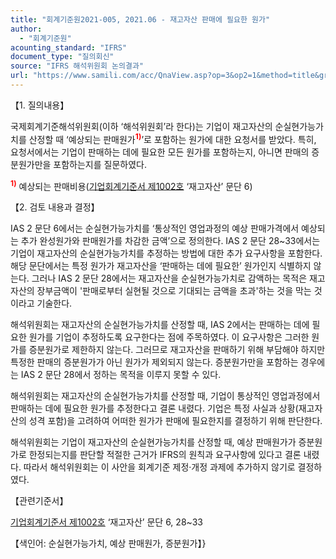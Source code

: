 ```yaml
---
title: "회계기준원2021-005, 2021.06 - 재고자산 판매에 필요한 원가"
author:
  - "회계기준원"
acounting_standard: "IFRS"
document_type: "질의회신"
source: "IFRS 해석위원회 논의결과"
url: "https://www.samili.com/acc/QnaView.asp?op=3&op2=1&method=title&group=2123-15;1&orgcode=2&searchword=&page=3&code=%ED%9A%8C%EA%B3%84%EA%B8%B0%EC%A4%80%EC%9B%902021%2D005%3A20210630"
---
```

【1. 질의내용】

국제회계기준해석위원회(이하 ‘해석위원회’라 한다)는 기업이 재고자산의 순실현가능가치를 산정할 때 ‘예상되는 판매원가<sup><font color="red"><b>1)</b></font></sup>’로 포함하는 원가에 대한 요청서를 받았다. 특히, 요청서에서는 기업이 판매하는 데에 필요한 모든 원가를 포함하는지, 아니면 판매의 증분원가만을 포함하는지를 질문하였다.

<sup><font color="red"><b>1)</b></font></sup> 예상되는 판매비용([기업회계기준서 제1002호](https://www.samili.com/acc/) ‘재고자산’ 문단 6)

  

【2. 검토 내용과 결정】

IAS 2 문단 6에서는 순실현가능가치를 ‘통상적인 영업과정의 예상 판매가격에서 예상되는 추가 완성원가와 판매원가를 차감한 금액’으로 정의한다. IAS 2 문단 28~33에서는 기업이 재고자산의 순실현가능가치를 추정하는 방법에 대한 추가 요구사항을 포함한다. 해당 문단에서는 특정 원가가 재고자산을 ‘판매하는 데에 필요한’ 원가인지 식별하지 않는다. 그러나 IAS 2 문단 28에서는 재고자산을 순실현가능가치로 감액하는 목적은 재고자산의 장부금액이 '판매로부터 실현될 것으로 기대되는 금액을 초과'하는 것을 막는 것이라고 기술한다.

해석위원회는 재고자산의 순실현가능가치를 산정할 때, IAS 2에서는 판매하는 데에 필요한 원가를 기업이 추정하도록 요구한다는 점에 주목하였다. 이 요구사항은 그러한 원가를 증분원가로 제한하지 않는다. 그러므로 재고자산을 판매하기 위해 부담해야 하지만 특정한 판매의 증분원가가 아닌 원가가 제외되지 않는다. 증분원가만을 포함하는 경우에는 IAS 2 문단 28에서 정하는 목적을 이루지 못할 수 있다.

해석위원회는 재고자산의 순실현가능가치를 산정할 때, 기업이 통상적인 영업과정에서 판매하는 데에 필요한 원가를 추정한다고 결론 내렸다. 기업은 특정 사실과 상황(재고자산의 성격 포함)을 고려하여 어떠한 원가가 판매에 필요한지를 결정하기 위해 판단한다.

해석위원회는 기업이 재고자산의 순실현가능가치를 산정할 때, 예상 판매원가가 증분원가로 한정되는지를 판단할 적절한 근거가 IFRS의 원칙과 요구사항에 있다고 결론 내렸다. 따라서 해석위원회는 이 사안을 회계기준 제정·개정 과제에 추가하지 않기로 결정하였다.

  

【관련기준서】

[기업회계기준서 제1002호](https://www.samili.com/acc/) ‘재고자산’ 문단 6, 28~33

【색인어: 순실현가능가치, 예상 판매원가, 증분원가】}